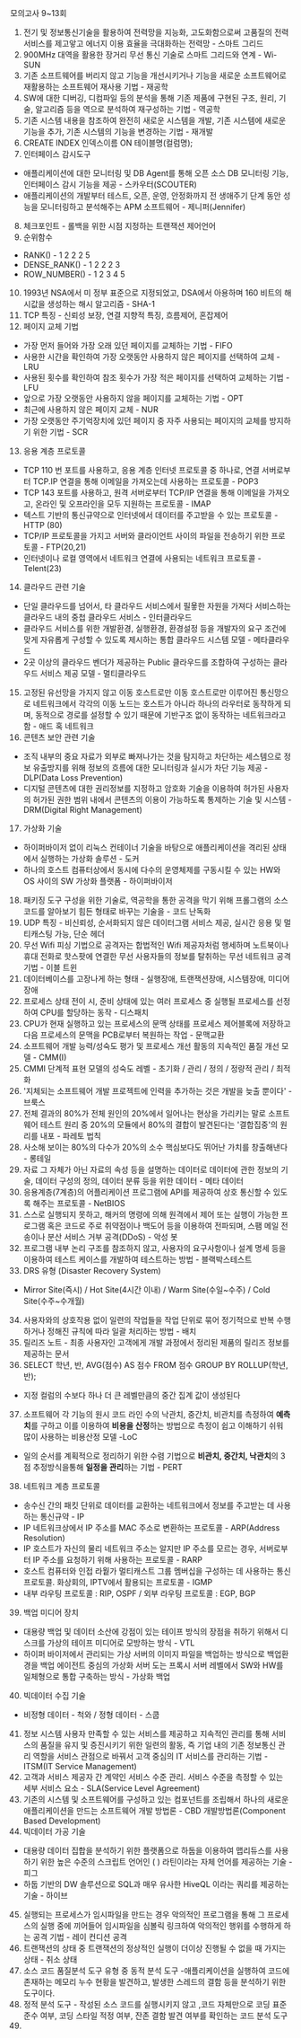 모의고사 9~13회
1. 전기 및 정보통신기술을 활용하여 전력망을 지능화, 고도화함으로써 고품질의 전력서비스를 제고앟고 에너지 이용 효율을 극대화하는 전력망 - 스마트 그리드
2. 900MHz 대역을 활용한 장거리 무선 통신 기술로 스마트 그리드와 연계 - Wi-SUN
3. 기존 소프트웨어를 버리지 않고 기능을 개선시키거나 기능을 새로운 소프트웨어로 재활용하는 소프트웨어 재사용 기법 - 재공학
4. SW에 대한 디버깅, 디컴파일 등의 분석을 통해 기존 제품에 구현된 구조, 원리, 기술, 알고리즘 등을 역으로 분석하여 재구성하는 기법 - 역공학
5. 기존 시스템 내용을 참조하여 완전히 새로운 시스템을 개발, 기존 시스템에 새로운 기능을 추가, 기존 시스템의 기능을 변경하는 기법 - 재개발
6. CREATE INDEX 인덱스이름 ON 테이블명(컬럼명);
7. 인터페이스 감시도구
- 애플리케이션에 대한 모니터링 및 DB Agent를 통해 오픈 소스 DB 모니터링 기능, 인터페이스 감시 기능을 제공 - 스카우터(SCOUTER) 
- 애플리케이션의 개발부터 테스트, 오픈, 운영, 안정화까지 전 생애주기 단계 동안 성능을 모니터링하고 분석해주는 APM 소프트웨어 - 제니퍼(Jennifer)
8. 체크포인트 - 롤백을 위한 시점 지정하는 트랜잭션 제어언어
9. 순위함수
- RANK() - 1 2 2 2 5
- DENSE_RANK() - 1 2 2 2 3
- ROW_NUMBER() - 1 2 3 4 5
10. 1993년 NSA에서 미 정부 표준으로 지정되었고, DSA에서 아용하며 160 비트의 해시값을 생성하는 해시 알고리즘 - SHA-1
11. TCP 특징 - 신뢰성 보장, 연결 지향적 특징, 흐름제어, 혼잡제어
12. 페이지 교체 기법
- 가장 먼저 들어와 가장 오래 있던 페이지를 교체하는 기법 - FIFO
- 사용한 시간을 확인하여 가장 오랫동안 사용하지 않은 페이지를 선택하여 교체 - LRU
- 사용된 횟수를 확인하여 참조 횟수가 가장 적은 페이지를 선택하여 교체하는 기법 - LFU
- 앞으로 가장 오랫동안 사용하지 않을 페이지를 교체하는 기법 - OPT
- 최근에 사용하지 않은 페이지 교체 - NUR
- 가장 오랫동안 주기억장치에 있던 페이지 중 자주 사용되는 페이지의 교체를 방지하기 위한 기법 - SCR
13. 응용 계층 프로토콜
- TCP 110 번 포트를 사용하고, 응용 계층 인터넷 프로토콜 중 하나로, 연결 서버로부터 TCP.IP 연결을 통해 이메일을 가져오는데 사용하는 프로토콜 - POP3
- TCP 143 포트를 사용하고, 원격 서버로부터 TCP/IP 연결을 통해 이메일을 가져오고, 온라인 및 오프라인을 모두 지원하는 프로토콜 - IMAP
- 텍스트 기반의 통신규약으로 인터넷에서 데이터를 주고받을 수 있는 프로토콜 - HTTP (80)
- TCP/IP 프로토콜을 가지고 서버와 클라이언트 사이의 파일을 전송하기 위한 프로토콜 - FTP(20,21)
- 인터넷이나 로컬 영역에서 네트워크 연결에 사용되는 네트워크 프로토콜 - Telent(23)
14. 클라우드 관련 기술
- 단일 클라우드를 넘어서, 타 클라우드 서비스에서 필욯한 자원을 가져다 서비스하는 클라우드 내의 중첩 클라우드 서비스 - 인터클라우드
- 클라우드 서비스를 위한 개발환경, 실행환경, 환경설정 등을 개발자의 요구 조건에 맞게 자유롭게 구성할 수 있도록 제시하는 통합 클라우드 시스템 모델 - 메타클라우드
- 2곳 이상의 클라우드 벤더가 제공하는 Public 클라우드를 조합하여 구성하는 클라우드 서비스 제공 모델 - 멀티클라우드
15. 고정된 유선망을 가지지 않고 이동 호스트로만 이동 호스트로만 이루어진 통신망으로 네트워크에서 각각의 이동 노드는 호스트가 아니라 하나의 라우터로 동작하게 되며, 동적으로 경로를 설정할 수 있기 때문에 기반구조 없이 동작하는 네트워크라고 함 - 애드 혹 네트워크
16. 콘텐츠 보안 관련 기술
- 조직 내부의 중요 자료가 외부로 빠져나가는 것을 탐지하고 차단하는 세스템으로 정보 유출방지를 위해 정보의 흐름에 대한 모니터링과 실시가 차단 기능 제공 - DLP(Data Loss Prevention)
- 디지털 콘텐츠에 대한 권리정보를 지정하고 암호화 기술을 이용하여 허가된 사용자의 허가된 권한 범위 내에서 콘텐츠의 이용이 가능하도록 통제하는 기술 및 시스템 - DRM(Digital Right Management)
17. 가상화 기술
- 하이퍼바이저 없이 리눅스 컨테이너 기술을 바탕으로 애플리케이션을 격리된 상태에서 실행하는 가상화 솔루션 - 도커
- 하나의 호스트 컴퓨터상에서 동시에 다수의 운영체제를 구동시킬 수 있는 HW와 OS 사이의 SW 가상화 플랫폼 - 하이퍼바이저
18. 패키징 도구 구성을 위한 기술로, 역공학을 통한 공격을 막기 위해 프롤그램의 소스 코드를 알아보기 힘든 형태로 바꾸는 기술을 - 코드 난독화
19. UDP 특징 - 비신뢰성, 순서화되지 않은 데이터그램 서비스 제공,  실시간 응용 및 멀티캐스팅 가능, 단순 헤더
20. 무선 Wifi 피싱 기법으로 공격자는 합법적인 Wifi 제공자처럼 행세하며 노트북이나 휴대 전화로 핫스팟에 연결한 무선 사용자들의  정보를 탈취하는 무선 네트워크 공격 기법 - 이블 트윈
21. 데이터베이스를 고장나게 하는 형태 - 실행장애, 트랜잭션장애, 시스템장애, 미디어 장애
22. 프로세스 상태 전이 시, 준비 상태에 있는 여러 프로세스 중 실행될 프로세스를 선정하여 CPU를 할당하는 동작 - 디스패치
23. CPU가 현재 실행하고 있는 프로세스의 문맥 상태를 프로세스 제어블록에 저장하고 다음 프로세스의 문맥을 PCB로부터 복원하는 작업 - 문맥교환
24. 소프트웨어 개발 능력/성숙도 평가 및 프로세스 개선 활동의 지속적인 품질 개선 모델 - CMM(I)
25. CMMI 단계적 표현 모델의 성숙도 레벨 - 초기화 / 관리 / 정의 / 정량적 관리 / 최적화
26. '지체되는 소프트웨어 개발 프로젝트에 인력을 추가하는 것은 개발을 늦출 뿐이다' - 브룩스
27. 전체 결과의 80%가 전체 원인의 20%에서 일어나는 현상을 가리키는 말로 소프트웨어 테스트 원리 중 20%의 모듈에서 80%의 결합이 발견된다는 '결합집중'의 원리를 내포 - 파레토 법칙
28. 사소해 보이는 80%의 다수가 20%의 소수 핵심보다도 뛰어난 가치를 창출해낸다 - 롱테일
29. 자료 그 자체가 아닌 자료의 속성 등을 설명하는 데이터로 데이터에 관한 정보의 기술, 데이터 구성의 정의, 데이터 분류 등을 위한 데이터 - 메타 데이터
30. 응용계층(7계층)의 어플리케이션 프로그램에 API를 제공하여 상호 통신할 수 있도록 해주는 프로토콜 - NetBIOS
31. 스스로 실행되지 못하고, 해커의 명령에 의해 원격에서 제어 또는 실행이 가능한 프로그램 혹은 코드로 주로 취약점이나 백도어 등을 이용하여 전파되며, 스팸 메일 전송이나 분산 서비스 거부 공격(DDoS) - 악성 봇
32. 프로그램 내부 논리 구조를 참조하지 않고, 사용자의 요구사항이나 설계 명세 등을 이용하여 테스트 케이스를 개발하여 테스트하는 방법 - 블랙박스테스트
33. DRS 유형 (Disaster Recovery System)
- Mirror Site(즉시) / Hot Site(4시간 이내) / Warm Site(수일~수주) / Cold Site(수주~수개월)
34. 사용자와의 상호작용 없이 일련의 작업들을 작업 단위로 묶어 정기적으로 반복 수행하거나 정해진 규칙에 따라 일괄 처리하는 방법 - 배치
35. 릴리즈 노트 - 최종 사용자인 고객에게 개발 과정에서 정리된 제품의 릴리즈 정보를 제공하는 문서
36. SELECT 학년, 반, AVG(점수) AS 점수 FROM 점수 GROUP BY ROLLUP(학년, 반);
- 지정 컬럼의 수보다 하나 더 큰 레벨만큼의 중간 집계 값이 생성된다
37. 소프트웨어 각 기능의 원시 코드 라인 수의 낙관치, 중간치, 비관치를 측정하여 **예측치**를 구하고 이를 이용하여 **비용을 산정**하는 방법으로 측정이 쉽고 이해하기 쉬워 많이 사용하는 비용산정 모델 -LoC
-  일의 순서를 계획적으로 정리하기 위한 수렴 기법으로 **비관치, 중간치, 낙관치**의 3점 추정방식을통해 **일정을 관리**하는 기법 - PERT
38. 네트워크 계층 프로토콜
- 송수신 간의 패킷 단위로 데이터를 교환하는 네트워크에서 정보를 주고받는 데 사용하는 통신규약 - IP
- IP 네트워크상에서 IP 주소를 MAC 주소로 변환하는 프로토콜 - ARP(Address Resolution)
- IP 호스트가 자신의 물리 네트워크 주소는 알지만 IP 주소를 모르는 경우, 서버로부터 IP 주소를 요청하기 위해 사용하는 프로토콜 - RARP
- 호스트 컴퓨터와 인접 라웥가 멀티캐스트 그룹 멤버십을 구성하는 데 사용하는 통신 프로토콜. 화상회의, IPTV에서 활용되는 프로토콜 - IGMP
- 내부 라우팅 프로토콜 : RIP, OSPF / 외부 라우팅 프로토콜 : EGP, BGP
39. 백업 미디어 장치
- 대용량 백업 및 데이터 소산에 강점이 있는 테이프 방식의 장점을 취하기 위해서 디스크를 가상의 테이프 미디어로 모방하는 방식 - VTL
- 하이퍼 바이저에서 관리되는 가상 서버의 이미지 파일을 백업하는 방식으로 백업환경을 백업 에이전트 중심의 가상화 서버 도는 프록시 서버 레벨에서 SW와 HW를 일체형으로 통합 구축하는 방식 - 가상화 백업
40. 빅데이터 수집 기술
- 비정형 데이터 - 척와 / 정형 데이터 - 스쿱
41. 정보 시스템 사용자 만족할 수 있는 서비스를 제공하고 지속적인 관리를 통해 서비스의 품질을 유지 및 증진시키기 위한 일련의 활동, 즉 기업 내의 기존 정보통신 관리 역할을 서비스 관점으로 바꿔서 고객 중심의 IT 서비스를 관리하는 기법 - ITSM(IT Service Management)
42. 고객과 서비스 제공자 간 계약인 서비스 수준 관리. 서비스 수준을 측정할 수 있는 세부 서비스 요소 - SLA(Service Level Agreement)
43. 기존의 시스템 및 소프트웨어를 구성하고 있는 컴포넌트를 조립해서 하나의 새로운 애플리케이션을 만드는 소프트웨어 개발 방법론 - CBD 개발방법론(Component Based Development)
44. 빅데이터 가공 기술
- 대용량 데이터 집합을 분석하기 위한 플랫폼으로 하둡을 이용하여 맵리듀스를 사용하기 위한 높은 수준의 스크립트 언어인 ( ) 라틴이라는 자체 언어를 제공하는 기술 - 피그
- 하둡 기반의 DW 솔루션으로 SQL과 매우 유사한 HiveQL 이라는 쿼리를 제공하는 기술 - 하이브
45. 실행되는 프로세스가 임시파일을 만드는 경우 악의적인 프로그램을 통해 그 프로세스의 실행 중에 끼어들어 임시파일을 심볼릭 링크하여 악의적인 행위를 수행하게 하는 공격 기법 - 레이 컨디션 공격
46. 트랜잭션의 상태 중 트랜잭션의 정상적인 실행이 더이상 진행될 수 없을 때 가지는 상태 - 취소 상태
47. 소스 코드 품질분석 도구 유형 중 동적 분석 도구 -애플리케이션을 실행하여 코드에 존재하는 메모리 누수 현황을 발견하고, 발생한 스레드의 결함 등을 분석하기 위한 도구이다.
48.  정적 분석 도구 - 작성된 소스 코드를 실행시키지 않고 ,코드 자체만으로 코딩 표준 준수 여부, 코딩 스타일 적정 여부, 잔존 결함 발견 여부를 확인하는 코드 분석 도구
49. 

